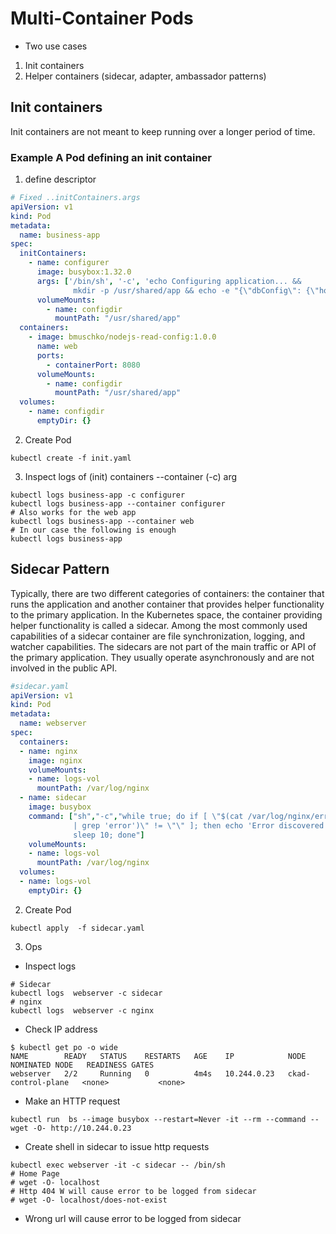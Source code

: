 # Multi-Container Pods

- Two use cases
1. Init containers
2. Helper containers (sidecar, adapter, ambassador patterns)

## Init containers
Init containers are not meant to keep running over a longer period of time.
### Example  A Pod defining an init container

1. define descriptor
````yaml
# Fixed ..initContainers.args
apiVersion: v1
kind: Pod
metadata:
  name: business-app
spec:
  initContainers:
    - name: configurer
      image: busybox:1.32.0
      args: ['/bin/sh', '-c', 'echo Configuring application... &&
              mkdir -p /usr/shared/app && echo -e "{\"dbConfig\": {\"host\":\"localhost\",\"port\":5432,\"dbName\":\"customers\"}}" > /usr/shared/app/config.json']
      volumeMounts:
        - name: configdir
          mountPath: "/usr/shared/app"
  containers:
    - image: bmuschko/nodejs-read-config:1.0.0
      name: web
      ports:
        - containerPort: 8080
      volumeMounts:
        - name: configdir
          mountPath: "/usr/shared/app"
  volumes:
    - name: configdir
      emptyDir: {}
 ````
2. Create Pod
````
kubectl create -f init.yaml
````

3. Inspect logs of (init) containers --container (-c) arg
````
kubectl logs business-app -c configurer
kubectl logs business-app --container configurer
# Also works for the web app
kubectl logs business-app --container web
# In our case the following is enough
kubectl logs business-app

````

## Sidecar Pattern
Typically, there are two different categories of containers: the container that runs the application and another container that provides helper functionality to the primary application. In the Kubernetes space, the container providing helper functionality is called a sidecar. Among the most commonly used capabilities of a sidecar container are file synchronization, logging, and watcher capabilities. The sidecars are not part of the main traffic or API of the primary application. They usually operate asynchronously and are not involved in the public API.

````yaml
#sidecar.yaml
apiVersion: v1
kind: Pod
metadata:
  name: webserver
spec:
  containers:
  - name: nginx
    image: nginx
    volumeMounts:
    - name: logs-vol
      mountPath: /var/log/nginx
  - name: sidecar
    image: busybox
    command: ["sh","-c","while true; do if [ \"$(cat /var/log/nginx/error.log \
              | grep 'error')\" != \"\" ]; then echo 'Error discovered!'; fi; \
              sleep 10; done"]
    volumeMounts:
    - name: logs-vol
      mountPath: /var/log/nginx
  volumes:
  - name: logs-vol
    emptyDir: {}
````

2. Create Pod
````
kubectl apply  -f sidecar.yaml
````

3. Ops 
- Inspect  logs
````
# Sidecar
kubectl logs  webserver -c sidecar
# nginx
kubectl logs  webserver -c nginx
````

- Check IP address 
````
$ kubectl get po -o wide
NAME        READY   STATUS    RESTARTS   AGE    IP            NODE                 NOMINATED NODE   READINESS GATES
webserver   2/2     Running   0          4m4s   10.244.0.23   ckad-control-plane   <none>           <none>
````
- Make an HTTP request
````
kubectl run  bs --image busybox --restart=Never -it --rm --command -- wget -O- http://10.244.0.23
````
- Create shell in sidecar to issue http requests
````
kubectl exec webserver -it -c sidecar -- /bin/sh
# Home Page
# wget -O- localhost
# Http 404 W will cause error to be logged from sidecar
# wget -O- localhost/does-not-exist 
````

- Wrong url will cause error to be logged from sidecar